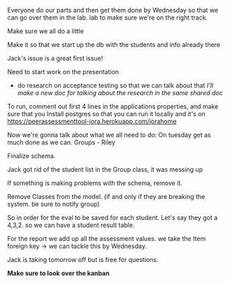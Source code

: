 Everyone do our parts and then get them done by Wednesday so that we can go over them in the lab.
lab to make sure we're on the right track.

Make sure we all do a little



Make it so that we start up the db with the students and info already there

Jack's issue is a great first issue!

Need to start work on the presentation
- do research on acceptance testing so that we can talk about that 
  *I'll make a new doc for talking about the research in the same shared doc*
  
  
  
To run, comment out first 4 lines in the applications properties, and make sure that you
Install postgres so that you can run it locally and it's on https://peerassessmenttool-jora.herokuapp.com/jorahome

Now we're gonna talk about what we all need to do:
On tuesday get as much done as we can.
Groups - Riley

Finalize schema.  

Jack got rid of the student list in the Group class, it was messing up 

If something is making problems with the schema, remove it.

Remove Classes from the model. (if and only if they are breaking the system. be sure to notify group)

So in order for the eval to be saved for each student. Let's say they got a 4,3,2. so we can have a student result table. 

For the report we add up all the assessment values. we take the Item foreign key -> we can tackle this by Wednesday.

Jack is taking tomorrow off but is free for questions.


**Make sure to look over the kanban**
